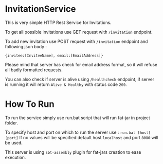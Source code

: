 # InvitationService

This is very simple HTTP Rest Service for Invitations. 

To get all possible invitations use GET request with `/invitation` endpoint.

To add new invitation use POST request with `/invitation` endpoint and following json body : 
```
{invitee:[InviteeName], email:[EmailAddress]}
```
Please mind that server has check for email address format, so it will refuse all badly formatted requests.

You can also check if server is alive using `/healthcheck` endpoint, if server is running it will return `Alive & Healthy` with status code `200`.

# How To Run

To run the service simply use run.bat script that will run fat-jar in project folder.

To specify host and port on which to run the server use : 
` run.bat [host] [port]
`
If no values will be specified default host `localhost` and port `8080` will be used.

This server is using `sbt-assembly` plugin for fat-jars creation to ease execution.
